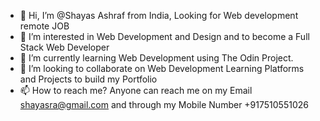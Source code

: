 - 👋 Hi, I’m @Shayas Ashraf from India, Looking for Web development remote JOB
- 👀 I’m interested in Web Development and Design and to become a Full Stack Web Developer
- 🌱 I’m currently learning Web Development using The Odin Project.
- 💞️ I’m looking to collaborate on Web Development Learning Platforms and Projects to build my Portfolio
- 📫 How to reach me? Anyone can reach me on my Email shayasra@gmail.com and through my Mobile Number +917510551026

<!---
ShayasAshraf/ShayasAshraf is a ✨ special ✨ repository because its `README.md` (this file) appears on your GitHub profile.
You can click the Preview link to take a look at your changes.
--->
